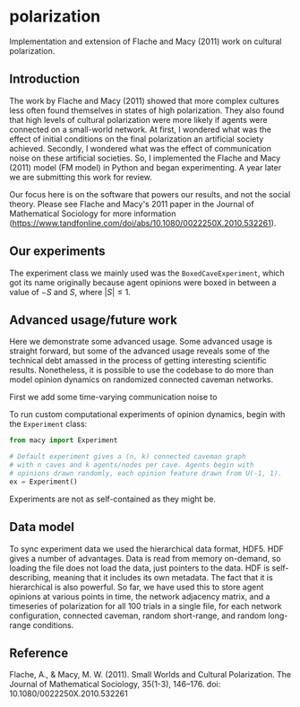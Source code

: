 # polarization

Implementation and extension of Flache and Macy (2011) work on cultural polarization.

## Introduction

The work by Flache and Macy (2011) showed that more complex cultures less often
found themselves in states of high polarization. They also found that high
levels of cultural polarization were more likely if agents were
connected on a small-world network. At first, I wondered what was the effect of
initial conditions on the final polarization an artificial society achieved.
Secondly, I wondered what was the effect of communication noise on these
artificial societies. So, I implemented the Flache and Macy (2011) model (FM 
model) in Python and began experimenting. A year later we are submitting 
this work for review.

Our focus here is on the software that powers our results, and not the social
theory. Please see Flache and Macy's 2011 paper in the Journal of Mathematical
Sociology for more information (https://www.tandfonline.com/doi/abs/10.1080/0022250X.2010.532261). 

## Our experiments

The experiment class we mainly used was the `BoxedCaveExperiment`, which got
its name originally because agent opinions were boxed in between a value of
$-S$ and $S$, where $|S| \leq 1$. 

## Advanced usage/future work

Here we demonstrate some advanced usage. Some advanced usage is straight
forward, but some of the advanced usage reveals some
of the technical debt amassed in the process of getting interesting
scientific results. Nonetheless, it is possible to use the codebase to do more than
model opinion dynamics on randomized connected caveman networks. 

First we add some time-varying communication noise to 

To run custom computational experiments of opinion dynamics, 
begin with the `Experiment` class:

```python
from macy import Experiment

# Default experiment gives a (n, k) connected caveman graph
# with n caves and k agents/nodes per cave. Agents begin with
# opinions drawn randomly, each opinion feature drawn from U(-1, 1).
ex = Experiment()
```

Experiments are not as self-contained as they might be.


## Data model

To sync experiment data we used the hierarchical data format, HDF5. HDF gives
a number of advantages. Data is read from memory on-demand, so loading the
file does not load the data, just pointers to the data. HDF is self-describing,
meaning that it includes its own metadata. The fact that it is hierarchical
is also powerful. So far, we have used this to store agent opinions at
various points in time, the network adjacency matrix, and a timeseries of 
polarization for all 100 trials in a single file, for each network
configuration, connected caveman, random short-range, and random long-range
conditions.

## Reference

Flache, A., & Macy, M. W. (2011). Small Worlds and Cultural Polarization. The Journal of Mathematical Sociology, 35(1-3), 146–176. doi: 10.1080/0022250X.2010.532261
